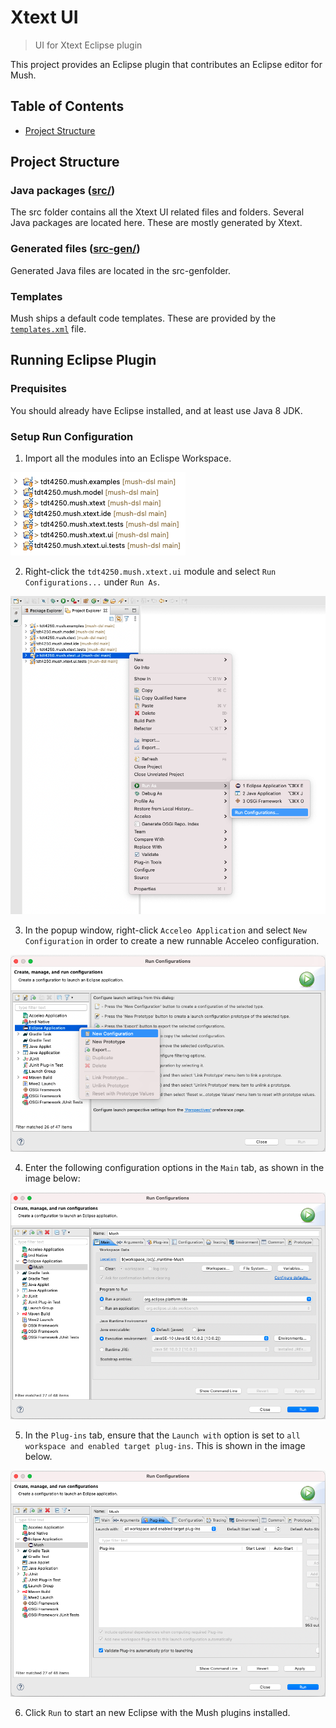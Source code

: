 # Xtext UI

> UI for Xtext Eclipse plugin

This project provides an Eclipse plugin that contributes an Eclipse editor for Mush.

## Table of Contents
- [Project Structure](#project-structure)

## Project Structure

### Java packages ([src/](src/))
The src folder contains all the Xtext UI related files and folders. Several Java packages are located here. These are mostly generated by Xtext.

### Generated files ([src-gen/](src-gen/))
Generated Java files are located in the src-genfolder.

### Templates
Mush ships a default code templates. These are provided by the [`templates.xml`](templates/templates.xml) file.

## Running Eclipse Plugin

### Prequisites

You should already have Eclipse installed, and at least use Java 8 JDK.

### Setup Run Configuration

1. Import all the modules into an Eclispe Workspace.

![Eclipse workspace](assets/import-projects.png)

2. Right-click the `tdt4250.mush.xtext.ui` module and select `Run Configurations...` under `Run As`.

![Run Configurations](assets/right-click-run-configuration.png)

3. In the popup window, right-click `Acceleo Application` and select `New Configuration`  in order to create a new runnable Acceleo configuration.

![Eclipse Runner](assets/right-click-eclipse-application.png)

4. Enter the following configuration options in the `Main` tab, as shown in the image below:

![Eclipse Run Options Main](assets/eclipse-run-configuration-main.png)

5. In the `Plug-ins` tab, ensure that the `Launch with` option is set to `all workspace and enabled target plug-ins`. This is shown in the image below.

![Eclipse Run Options Plugins](assets/eclipse-run-configuration-plugins.png)

6. Click `Run` to start an new Eclipse with the Mush plugins installed.
